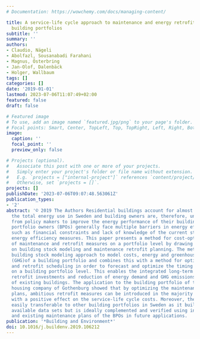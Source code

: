 ```yaml
---
# Documentation: https://wowchemy.com/docs/managing-content/

title: A service-life cycle approach to maintenance and energy retrofit planning for
  building portfolios
subtitle: ''
summary: ''
authors:
- Claudio, Nägeli
- Abolfazl, Sousanabadi Farahani
- Magnus, Österbring
- Jan-Olof, Dalenbäck
- Holger, Wallbaum
tags: []
categories: []
date: '2019-01-01'
lastmod: 2023-07-06T11:07:49+02:00
featured: false
draft: false

# Featured image
# To use, add an image named `featured.jpg/png` to your page's folder.
# Focal points: Smart, Center, TopLeft, Top, TopRight, Left, Right, BottomLeft, Bottom, BottomRight.
image:
  caption: ''
  focal_point: ''
  preview_only: false

# Projects (optional).
#   Associate this post with one or more of your projects.
#   Simply enter your project's folder or file name without extension.
#   E.g. `projects = ["internal-project"]` references `content/project/deep-learning/index.md`.
#   Otherwise, set `projects = []`.
projects: []
publishDate: '2023-07-06T09:07:48.563061Z'
publication_types:
- '2'
abstract: '© 2019 The Authors Residential buildings account for almost a quarter of
  the total energy use in Sweden and building owners are, therefore, under pressure
  from policy makers to improve the energy performance of their buildings. Building
  portfolio owners (BPOs) generally face multiple barriers in energy efficiency investments
  such as financial constraints and lack of knowledge of the current state when planning
  energy efficiency measures. This paper presents a method for cost-optimal scheduling
  of maintenance and retrofit measures on a portfolio level by drawing on research
  on building stock modeling and maintenance retrofit planning. The method uses a
  building stock modeling approach to model costs, energy and greenhouse gas emissions
  (GHG)of a building portfolio and combines this with a method for optimal maintenance
  and retrofit scheduling in order to forecast and optimize the timing of measures
  on a building portfolio level. This enables the integrated long-term planning on
  retrofit investments and reduction of energy demand and GHG emissions for a portfolio
  of existing buildings. The application to the building portfolio of the municipal
  housing company of Gothenburg showed that by optimizing the maintenance and retrofit
  plans, ambitious retrofit measures can be introduced in the majority of the buildings
  with a positive effect on the service-life cycle costs. Moreover, the method is
  easily transferable to other building portfolios in Sweden as it builds up on nationally
  available data sets but is ideally complemented and verified using inspection data
  and existing maintenance plans of the BPOs in future applications.  '
publication: '*Building and Environment*'
doi: 10.1016/j.buildenv.2019.106212
---
```

